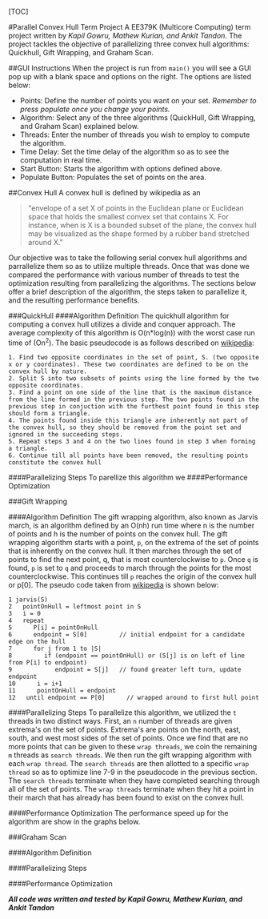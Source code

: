 [TOC]

#Parallel Convex Hull Term Project
A EE379K (Multicore Computing) term project written by *Kapil Gowru, Mathew Kurian, and Ankit Tandon*. The project tackles the objective of parallelizing three convex hull algorithms: Quickhull, Gift Wrapping, and Graham Scan.


##GUI Instructions
When the project is run from `main()` you will see a GUI pop up with a blank space and options on the right. The options are listed below:
- Points: Define the number of points you want on your set. *Remember to press populate once you change your points.*
- Algorithm: Select any of the three algorithms (QuickHull, Gift Wrapping, and Graham Scan) explained below.
- Threads: Enter the number of threads you wish to employ to compute the algorithm.
- Time Delay: Set the time delay of the algorithm so as to see the computation in real time.
- Start Button: Starts the algorithm with options defined above.
- Populate Button: Populates the set of points on the area.


##Convex Hull
A convex hull is defined by wikipedia as an
>"envelope of a set X of points in the Euclidean plane or Euclidean space that holds the smallest convex set that contains X. For instance, when is X is a bounded subset of the plane, the convex hull may be visualized as the shape formed by a rubber band stretched around X."

Our objective was to take the following serial convex hull algorithms and parrallelize them so as to utilize multiple threads. Once that was done we compared the performance with various number of threads to test the optimization resulting from parallelizing the algorithms. The sections below offer a brief description of the algorithm, the steps taken to parallelize it,  and the resulting performance benefits.


###QuickHull
####Algorithm Definition
The quickhull algorithm for computing a convex hull utilizes a divide and conquer approach. The average complexity of this algorithm is O(n*log(n)) with the worst case run time of (On<sup>2</sup>). The basic pseudocode is as follows described on [wikipedia](http://en.wikipedia.org/wiki/QuickHull):

    1. Find two opposite coordinates in the set of point, S. (two opposite x or y coordinates). These two coordinates are defined to be on the convex hull by nature.
    2. Split S into two subsets of points using the line formed by the two opposite coordinates.
    3. Find a point on one side of the line that is the maximum distance from the line formed in the previous step. The two points found in the previous step in conjuction with the furthest point found in this step should form a triangle.
    4. The points found inside this triangle are inherently not part of the convex hull, so they should be removed from the point set and ignored in the succeeding steps.
    5. Repeat steps 3 and 4 on the two lines found in step 3 when forming a triangle.
    6. Continue till all points have been removed, the resulting points constitute the convex hull
####Parallelizing Steps
To parellize this algorithm we
####Performance Optimization


###Gift Wrapping

####Algorithm Definition
The gift wrapping algorithm, also known as Jarvis march, is an algorithm defined by an O(nh) run time where n is the number of points and h is the number of points on the convex hull. The gift wrapping algorithm starts with a point, `p`,  on the extrema of the set of points that is inherently on the convex hull. It then marches through the set of points to find the next point, q, that is most counterclockwise to `p`. Once `q` is found, `p` is set to `q` and proceeds to march through the points for the most counterclockwise. This continues till `p` reaches the origin of the convex hull or p[0]. The pseudo code taken from [wikipedia](http://en.wikipedia.org/wiki/Gift_wrapping_algorithm) is shown below:

```
1 jarvis(S)
2   pointOnHull = leftmost point in S
3   i = 0
4   repeat
5      P[i] = pointOnHull
6      endpoint = S[0]         // initial endpoint for a candidate edge on the hull
7      for j from 1 to |S|
8         if (endpoint == pointOnHull) or (S[j] is on left of line from P[i] to endpoint)
9            endpoint = S[j]   // found greater left turn, update endpoint
10      i = i+1
11      pointOnHull = endpoint
12   until endpoint == P[0]      // wrapped around to first hull point
```
####Parallelizing Steps
To parallelize this algorithm, we utilized the `t` threads in two distinct ways. First, an `n` number of threads are given extrema's on the set of points. Extrema's are points on the north, east, south, and west most sides of the set of points. Once we find that are no more points that can be given to these `wrap threads`, we coin the remaining `m` threads as `search threads`. We then run the gift wrapping algorithm with each `wrap thread`. The `search threads` are then allotted to a specific `wrap thread` so as to optimize line 7-9 in the pseudocode in the previous section. The `search threads` terminate when they have completed searching through all of the set of points. The `wrap threads` terminate when they hit a point in their march that has already has been found to exist on the convex hull.

####Performance Optimization
The performance speed up for the algorithm are show in the graphs below.



###Graham Scan

####Algorithm Definition

####Parallelizing Steps

####Performance Optimization





***All code was written and tested by Kapil Gowru, Mathew Kurian, and Ankit Tandon***

